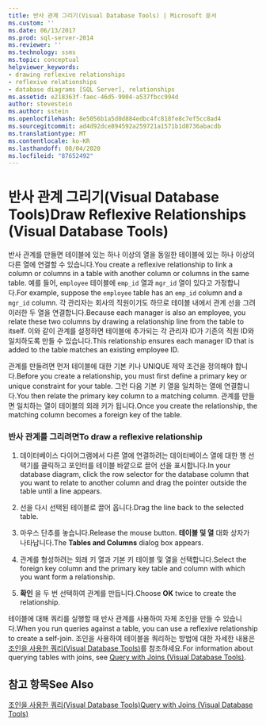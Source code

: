 ```yaml
---
title: 반사 관계 그리기(Visual Database Tools) | Microsoft 문서
ms.custom: ''
ms.date: 06/13/2017
ms.prod: sql-server-2014
ms.reviewer: ''
ms.technology: ssms
ms.topic: conceptual
helpviewer_keywords:
- drawing reflexive relationships
- reflexive relationships
- database diagrams [SQL Server], relationships
ms.assetid: e218363f-faec-46d5-9904-a537fbcc994d
author: stevestein
ms.author: sstein
ms.openlocfilehash: 8e5056b1a5d0d884edbc4fc818fe8c7ef5cc8ad4
ms.sourcegitcommit: ad4d92dce894592a259721a1571b1d8736abacdb
ms.translationtype: MT
ms.contentlocale: ko-KR
ms.lasthandoff: 08/04/2020
ms.locfileid: "87652492"
---
```

# <a name="draw-reflexive-relationships-visual-database-tools"></a><span data-ttu-id="d84eb-102">반사 관계 그리기(Visual Database Tools)</span><span class="sxs-lookup"><span data-stu-id="d84eb-102">Draw Reflexive Relationships (Visual Database Tools)</span></span>
  <span data-ttu-id="d84eb-103">반사 관계를 만들면 테이블에 있는 하나 이상의 열을 동일한 테이블에 있는 하나 이상의 다른 열에 연결할 수 있습니다.</span><span class="sxs-lookup"><span data-stu-id="d84eb-103">You create a reflexive relationship to link a column or columns in a table with another column or columns in the same table.</span></span> <span data-ttu-id="d84eb-104">예를 들어, `employee` 테이블에 `emp_id` 열과 `mgr_id` 열이 있다고 가정합니다.</span><span class="sxs-lookup"><span data-stu-id="d84eb-104">For example, suppose the `employee` table has an `emp_id` column and a `mgr_id` column.</span></span> <span data-ttu-id="d84eb-105">각 관리자는 회사의 직원이기도 하므로 테이블 내에서 관계 선을 그려 이러한 두 열을 연결합니다.</span><span class="sxs-lookup"><span data-stu-id="d84eb-105">Because each manager is also an employee, you relate these two columns by drawing a relationship line from the table to itself.</span></span> <span data-ttu-id="d84eb-106">이와 같이 관계를 설정하면 테이블에 추가되는 각 관리자 ID가 기존의 직원 ID와 일치하도록 만들 수 있습니다.</span><span class="sxs-lookup"><span data-stu-id="d84eb-106">This relationship ensures each manager ID that is added to the table matches an existing employee ID.</span></span>  
  
 <span data-ttu-id="d84eb-107">관계를 만들려면 먼저 테이블에 대한 기본 키나 UNIQUE 제약 조건을 정의해야 합니다.</span><span class="sxs-lookup"><span data-stu-id="d84eb-107">Before you create a relationship, you must first define a primary key or unique constraint for your table.</span></span> <span data-ttu-id="d84eb-108">그런 다음 기본 키 열을 일치하는 열에 연결합니다.</span><span class="sxs-lookup"><span data-stu-id="d84eb-108">You then relate the primary key column to a matching column.</span></span> <span data-ttu-id="d84eb-109">관계를 만들면 일치하는 열이 테이블의 외래 키가 됩니다.</span><span class="sxs-lookup"><span data-stu-id="d84eb-109">Once you create the relationship, the matching column becomes a foreign key of the table.</span></span>  
  
### <a name="to-draw-a-reflexive-relationship"></a><span data-ttu-id="d84eb-110">반사 관계를 그리려면</span><span class="sxs-lookup"><span data-stu-id="d84eb-110">To draw a reflexive relationship</span></span>  
  
1.  <span data-ttu-id="d84eb-111">데이터베이스 다이어그램에서 다른 열에 연결하려는 데이터베이스 열에 대한 행 선택기를 클릭하고 포인터를 테이블 바깥으로 끌어 선을 표시합니다.</span><span class="sxs-lookup"><span data-stu-id="d84eb-111">In your database diagram, click the row selector for the database column that you want to relate to another column and drag the pointer outside the table until a line appears.</span></span>  
  
2.  <span data-ttu-id="d84eb-112">선을 다시 선택된 테이블로 끌어 옵니다.</span><span class="sxs-lookup"><span data-stu-id="d84eb-112">Drag the line back to the selected table.</span></span>  
  
3.  <span data-ttu-id="d84eb-113">마우스 단추를 놓습니다.</span><span class="sxs-lookup"><span data-stu-id="d84eb-113">Release the mouse button.</span></span> <span data-ttu-id="d84eb-114">**테이블 및 열** 대화 상자가 나타납니다.</span><span class="sxs-lookup"><span data-stu-id="d84eb-114">The **Tables and Columns** dialog box appears.</span></span>  
  
4.  <span data-ttu-id="d84eb-115">관계를 형성하려는 외래 키 열과 기본 키 테이블 및 열을 선택합니다.</span><span class="sxs-lookup"><span data-stu-id="d84eb-115">Select the foreign key column and the primary key table and column with which you want form a relationship.</span></span>  
  
5.  <span data-ttu-id="d84eb-116">**확인** 을 두 번 선택하여 관계를 만듭니다.</span><span class="sxs-lookup"><span data-stu-id="d84eb-116">Choose **OK** twice to create the relationship.</span></span>  
  
 <span data-ttu-id="d84eb-117">테이블에 대해 쿼리를 실행할 때 반사 관계를 사용하여 자체 조인을 만들 수 있습니다.</span><span class="sxs-lookup"><span data-stu-id="d84eb-117">When you run queries against a table, you can use a reflexive relationship to create a self-join.</span></span> <span data-ttu-id="d84eb-118">조인을 사용하여 테이블을 쿼리하는 방법에 대한 자세한 내용은 [조인을 사용한 쿼리&#40;Visual Database Tools&#41;](visual-database-tools.md)를 참조하세요.</span><span class="sxs-lookup"><span data-stu-id="d84eb-118">For information about querying tables with joins, see [Query with Joins &#40;Visual Database Tools&#41;](visual-database-tools.md).</span></span>  
  
## <a name="see-also"></a><span data-ttu-id="d84eb-119">참고 항목</span><span class="sxs-lookup"><span data-stu-id="d84eb-119">See Also</span></span>  
 [<span data-ttu-id="d84eb-120">조인을 사용한 쿼리&#40;Visual Database Tools&#41;</span><span class="sxs-lookup"><span data-stu-id="d84eb-120">Query with Joins &#40;Visual Database Tools&#41;</span></span>](visual-database-tools.md)  
  
  

